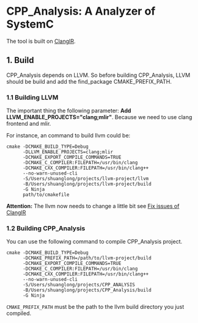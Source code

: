
# CPP_Analysis: A Analyzer of SystemC

The tool is built on [ClangIR](https://llvm.github.io/clangir//).

## 1.  Build
CPP_Analysis depends on LLVM. So before building CPP_Analysis, LLVM should be build and add the find_package CMAKE_PREFIX_PATH.

### 1.1 Building LLVM
The important thing the following parameter: **Add LLVM_ENABLE_PROJECTS="clang;mlir"**. Because we need to use clang frontend and mlir.

For instance, an command to build llvm could be:
```
cmake -DCMAKE_BUILD_TYPE=Debug
      -DLLVM_ENABLE_PROJECTS=clang;mlir
      -DCMAKE_EXPORT_COMPILE_COMMANDS=TRUE 
      -DCMAKE_C_COMPILER:FILEPATH=/usr/bin/clang
      -DCMAKE_CXX_COMPILER:FILEPATH=/usr/bin/clang++
      --no-warn-unused-cli 
      -S/Users/shuanglong/projects/llvm-project/llvm 
      -B/Users/shuanglong/projects/llvm-project/build 
      -G Ninja 
      path/to/cmakefile
```

**Attention:** The llvm now needs to change a little bit see [Fix issues of ClangIR](https://github.com/ShlKan/CPP_Analysis/issues/1)

### 1.2 Building CPP_Analysis
You can use the following command to compile CPP_Analysis project.
```
cmake -DCMAKE_BUILD_TYPE=Debug 
	  -DCMAKE_PREFIX_PATH=/path/to/llvm-project/build 
	  -DCMAKE_EXPORT_COMPILE_COMMANDS=TRUE 
	  -DCMAKE_C_COMPILER:FILEPATH=/usr/bin/clang 
	  -DCMAKE_CXX_COMPILER:FILEPATH=/usr/bin/clang++ 
	  --no-warn-unused-cli 
	  -S/Users/shuanglong/projects/CPP_ANALYSIS 
	  -B/Users/shuanglong/projects/CPP_Analysis/build 
	  -G Ninja
```

`CMAKE_PREFIX_PATH` must be the path to the llvm build directory you just compiled.




